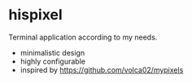 # hispixel

Terminal application according to my needs.

- minimalistic design
- highly configurable
- inspired by https://github.com/volca02/mypixels
